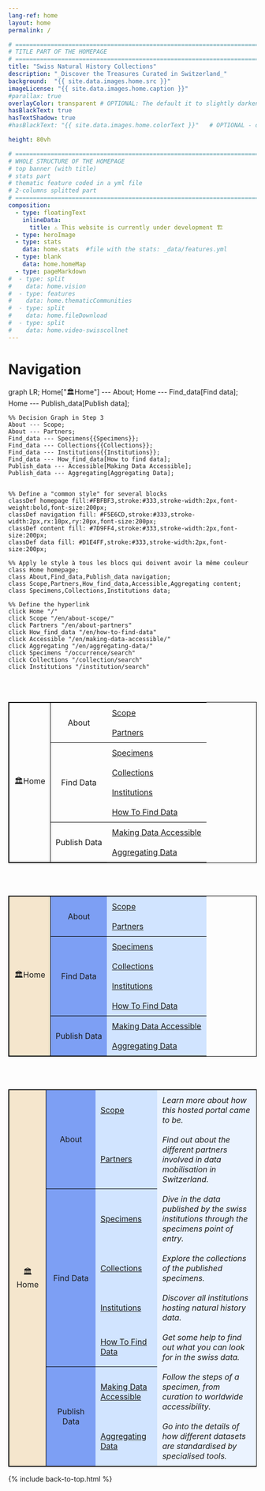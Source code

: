 ```yaml
---
lang-ref: home
layout: home
permalink: /

# ====================================================================================
# TITLE PART OF THE HOMEPAGE
# ====================================================================================
title: "Swiss Natural History Collections"
description: "_Discover the Treasures Curated in Switzerland_"
background:  "{{ site.data.images.home.src }}"
imageLicense: "{{ site.data.images.home.caption }}"
#parallax: true
overlayColor: transparent # OPTIONAL: The default it to slightly darken the image. Set to "transparent" to disable filter. Example value: #00000055
hasBlackText: true
hasTextShadow: true
#hasBlackText: "{{ site.data.images.home.colorText }}"   # OPTIONAL - default is black. Depending on your background image is can be useful to change text color

height: 80vh

# ====================================================================================
# WHOLE STRUCTURE OF THE HOMEPAGE
# top banner (with title)
# stats part
# thematic feature coded in a yml file
# 2-columns splitted part
# ====================================================================================
composition:
  - type: floatingText
    inlineData:
      title: ⚠️ This website is currently under development 🏗️
  - type: heroImage
  - type: stats
    data: home.stats  #file with the stats: _data/features.yml
  - type: blank
    data: home.homeMap
  - type: pageMarkdown
#  - type: split
#    data: home.vision
#  - type: features
#    data: home.thematicCommunities
#  - type: split
#    data: home.fileDownload
#  - type: split
#    data: home.video-swisscollnet
---
```


# Navigation

<head>
    <meta charset="UTF-8">
    <meta name="viewport" content="width=device-width, initial-scale=1.0">
    <title>SwissNatColl website tree</title>
    <script type="module">
        import mermaid from 'https://cdn.jsdelivr.net/npm/mermaid@10/dist/mermaid.esm.min.mjs';
        mermaid.initialize({ startOnLoad: true });
    </script>
</head>
<body>

<div class="mermaid">
graph LR;
    Home["🏛️Home"] --- About;
    Home --- Find_data[Find data];
    Home --- Publish_data[Publish data];

    %% Decision Graph in Step 3
    About --- Scope;
    About --- Partners;
    Find_data --- Specimens{{Specimens}};
    Find_data --- Collections{{Collections}};
    Find_data --- Institutions{{Institutions}};
    Find_data --- How_find_data[How to find data];
    Publish_data --- Accessible[Making Data Accessible];
    Publish_data --- Aggregating[Aggregating Data];
    

    %% Define a "common style" for several blocks
    classDef homepage fill:#FBFBF3,stroke:#333,stroke-width:2px,font-weight:bold,font-size:200px;
    classDef navigation fill: #F5E6CD,stroke:#333,stroke-width:2px,rx:10px,ry:20px,font-size:200px;
    classDef content fill: #7D9FF4,stroke:#333,stroke-width:2px,font-size:200px;
    classDef data fill: #D1E4FF,stroke:#333,stroke-width:2px,font-size:200px;

    %% Apply le style à tous les blocs qui doivent avoir la même couleur
    class Home homepage;
    class About,Find_data,Publish_data navigation;
    class Scope,Partners,How_find_data,Accessible,Aggregating content;
    class Specimens,Collections,Institutions data;
    
    %% Define the hyperlink
    click Home "/"
    click Scope "/en/about-scope/"
    click Partners "/en/about-partners"
    click How_find_data "/en/how-to-find-data"
    click Accessible "/en/making-data-accessible/"
    click Aggregating "/en/aggregating-data/"
    click Specimens "/occurrence/search"
    click Collections "/collection/search"
    click Institutions "/institution/search"
</div>
</body>

<br><br>

<table style="width: 100%; border-collapse: collapse; border: 1px solid black;">
  <tbody>
    <tr>
        <td rowspan="8" style="text-align: center; vertical-align: middle; border: 1px solid black; padding: 10px;">🏛️Home</td>
        <td rowspan="2" style="text-align: center; vertical-align: middle; padding: 10px;">About</td>
        <td style="text-align: left; vertical-align: middle; padding: 10px;"><a href="/en/about-scope/">Scope</a></td>
    </tr>
    <tr>
        <td style="text-align: left; vertical-align: middle; padding: 10px;"><a href="/en/about-partners">Partners</a></td>
    </tr>
    <tr>
        <td rowspan="4" style="text-align: center; vertical-align: middle; border-top: 1px solid black; padding: 10px;">Find Data</td>
        <td style="text-align: left; vertical-align: middle; border-top: 1px solid black; padding: 10px;"><a href="/occurrence/search">Specimens</a></td>
    </tr>
    <tr>
        <td style="text-align: left; vertical-align: middle; padding: 10px;"><a href="/collection/search">Collections</a></td>
    </tr>
        <tr>
        <td style="text-align: left; vertical-align: middle; padding: 10px;"><a href="/institution/search">Institutions</a></td>
    </tr>
    <tr>
        <td style="text-align: left; vertical-align: middle; padding: 10px;"><a href="/en/how-to-find-data">How To Find Data</a></td>
    </tr>
    <tr>
        <td rowspan="2" style="text-align: center; vertical-align: middle; border-top: 1px solid black; border-bottom: 1px solid black; padding: 10px;">Publish Data</td>
        <td style="text-align: left; vertical-align: middle; border-top: 1px solid black; padding: 10px;"><a href="/en/making-data-accessible/">Making Data Accessible</a></td>
    </tr>
    <tr>
        <td style="text-align: left; vertical-align: middle; padding: 10px;"><a href="/en/aggregating-data/">Aggregating Data</a></td>
    </tr>
  </tbody>
</table>

<br><br>

<table style="width: 100%; border-collapse: collapse; border: 1px solid black;">
  <tbody>
    <tr>
        <td rowspan="8" style="text-align: center; vertical-align: middle; border: 1px solid black; padding: 10px;  background-color: #F5E6CD;">🏛️Home</td>
        <td rowspan="2" style="text-align: center; vertical-align: middle; padding: 10px; background-color: #7D9FF4;">About</td>
        <td style="text-align: left; vertical-align: middle; padding: 10px; background-color: #D1E4FF;"><a href="/en/about-scope/">Scope</a></td>
    </tr>
    <tr>
        <td style="text-align: left; vertical-align: middle; padding: 10px; background-color: #D1E4FF;"><a href="/en/about-partners">Partners</a></td>
    </tr>
    <tr>
        <td rowspan="4" style="text-align: center; vertical-align: middle; border-top: 1px solid black; padding: 10px; background-color: #7D9FF4;">Find Data</td>
        <td style="text-align: left; vertical-align: middle; border-top: 1px solid black; padding: 10px; background-color: #D1E4FF;"><a href="/occurrence/search">Specimens</a></td>
    </tr>
    <tr>
        <td style="text-align: left; vertical-align: middle; padding: 10px; background-color: #D1E4FF;"><a href="/collection/search">Collections</a></td>
    </tr>
        <tr>
        <td style="text-align: left; vertical-align: middle; padding: 10px; background-color: #D1E4FF;"><a href="/institution/search">Institutions</a></td>
    </tr>
    <tr>
        <td style="text-align: left; vertical-align: middle; padding: 10px; background-color: #D1E4FF;"><a href="/en/how-to-find-data">How To Find Data</a></td>
    </tr>
    <tr>
        <td rowspan="2" style="text-align: center; vertical-align: middle; border-top: 1px solid black; border-bottom: 1px solid black; padding: 10px; background-color: #7D9FF4;">Publish Data</td>
        <td style="text-align: left; vertical-align: middle; border-top: 1px solid black; padding: 10px; background-color: #D1E4FF;"><a href="/en/making-data-accessible/">Making Data Accessible</a></td>
    </tr>
    <tr>
        <td style="text-align: left; vertical-align: middle; padding: 10px; background-color: #D1E4FF;"><a href="/en/aggregating-data/">Aggregating Data</a></td>
    </tr>
  </tbody>
</table>

<br><br>

<table style="width: 100%; border-collapse: collapse; border: 1px solid black;">
  <colgroup>
    <col style="width: 15%;">   <!-- Home -->
    <col style="width: 20%;">   <!-- Navigation -->
    <col style="width: 25%;">   <!-- Content -->
    <col style="width: 40%;">   <!-- Description -->
  </colgroup>
  <tbody>
    <tr>
        <td rowspan="8" style="text-align: center; vertical-align: middle; border: 1px solid black; padding: 10px;  background-color: #F5E6CD;">🏛️Home</td>
        <td rowspan="2" style="text-align: center; vertical-align: middle; padding: 10px; background-color: #7D9FF4;">About</td>
        <td style="text-align: left; vertical-align: middle; padding: 10px; background-color: #D1E4FF;"><a href="/en/about-scope/">Scope</a></td>
        <td style="text-align: left; vertical-align: middle; padding: 10px; background-color: #EBF3FF;"><i>Learn more about how this hosted portal came to be.</i></td>
    </tr>
    <tr>
        <td style="text-align: left; vertical-align: middle; padding: 10px; background-color: #D1E4FF;"><a href="/en/about-partners">Partners</a></td>
        <td style="text-align: left; vertical-align: middle; padding: 10px; background-color: #EBF3FF;"><i>Find out about the different partners involved in data mobilisation in Switzerland.</i></td>
    </tr>
    <tr>
        <td rowspan="4" style="text-align: center; vertical-align: middle; border-top: 1px solid black; padding: 10px; background-color: #7D9FF4;">Find Data</td>
        <td style="text-align: left; vertical-align: middle; border-top: 1px solid black; padding: 10px; background-color: #D1E4FF;"><a href="/occurrence/search">Specimens</a></td>
        <td style="text-align: left; vertical-align: middle; padding: 10px; background-color: #EBF3FF;"><i>Dive in the data published by the swiss institutions through the specimens point of entry.</i></td>
    </tr>
    <tr>
        <td style="text-align: left; vertical-align: middle; padding: 10px; background-color: #D1E4FF;"><a href="/collection/search">Collections</a></td>
        <td style="text-align: left; vertical-align: middle; padding: 10px; background-color: #EBF3FF;"><i>Explore the collections of the published specimens.</i></td>
    </tr>
        <tr>
        <td style="text-align: left; vertical-align: middle; padding: 10px; background-color: #D1E4FF;"><a href="/institution/search">Institutions</a></td>
        <td style="text-align: left; vertical-align: middle; padding: 10px; background-color: #EBF3FF;"><i>Discover all institutions hosting natural history data.</i></td>
    </tr>
    <tr>
        <td style="text-align: left; vertical-align: middle; padding: 10px; background-color: #D1E4FF;"><a href="/en/how-to-find-data">How To Find Data</a></td>
        <td style="text-align: left; vertical-align: middle; padding: 10px; background-color: #EBF3FF;"><i>Get some help to find out what you can look for in the swiss data.</i></td>
    </tr>
    <tr>
        <td rowspan="2" style="text-align: center; vertical-align: middle; border-top: 1px solid black; border-bottom: 1px solid black; padding: 10px; background-color: #7D9FF4;">Publish Data</td>
        <td style="text-align: left; vertical-align: middle; border-top: 1px solid black; padding: 10px; background-color: #D1E4FF;"><a href="/en/making-data-accessible/">Making Data Accessible</a></td>
        <td style="text-align: left; vertical-align: middle; padding: 10px; background-color: #EBF3FF;"><i>Follow the steps of a specimen, from curation to worldwide accessibility.</i></td>
    </tr>
    <tr>
        <td style="text-align: left; vertical-align: middle; padding: 10px; background-color: #D1E4FF;"><a href="/en/aggregating-data/">Aggregating Data</a></td>
        <td style="text-align: left; vertical-align: middle; padding: 10px; background-color: #EBF3FF;"><i>Go into the details of how different datasets are standardised by specialised tools.</i></td>
    </tr>
  </tbody>
</table>

{% include back-to-top.html %}
